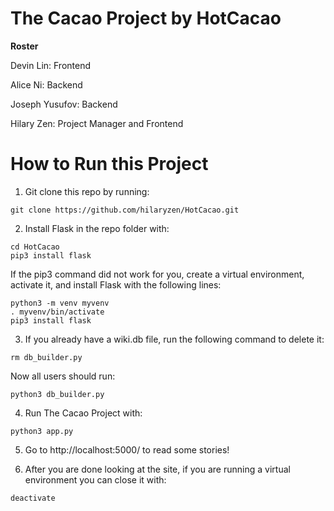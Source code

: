 # The Cacao Project by HotCacao

**Roster**

Devin Lin: Frontend

Alice Ni: Backend

Joseph Yusufov: Backend

Hilary Zen: Project Manager and Frontend

# How to Run this Project

1. Git clone this repo by running:

```
git clone https://github.com/hilaryzen/HotCacao.git
```

2. Install Flask in the repo folder with:

```
cd HotCacao
pip3 install flask
```

If the pip3 command did not work for you, create a virtual environment, activate it, and install Flask with the following lines:

```
python3 -m venv myvenv
. myvenv/bin/activate
pip3 install flask
```

3. If you already have a wiki.db file, run the following command to delete it:

```
rm db_builder.py
```

Now all users should run:

```
python3 db_builder.py
```

4. Run The Cacao Project with:

```
python3 app.py
```

5. Go to http://localhost:5000/ to read some stories!

6. After you are done looking at the site, if you are running a virtual environment you can close it with:

```
deactivate
```
